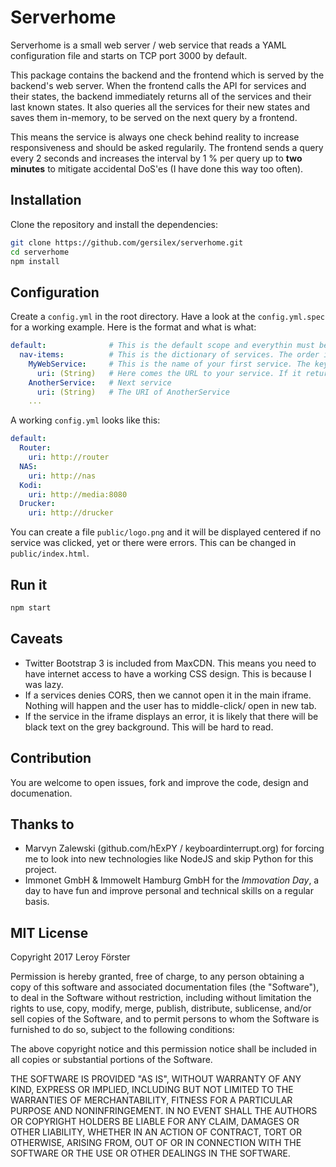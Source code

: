 Serverhome
==========

Serverhome is a small web server / web service that reads a YAML configuration file and starts on TCP port 3000 by default.

This package contains the backend and the frontend which is served by the backend's web server. When the frontend calls the API for services and their states, the backend immediately returns all of the services and their last known states. It also queries all the services for their new states and saves them in-memory, to be served on the next query by a frontend.

This means the service is always one check behind reality to increase responsiveness and should be asked regularily. The frontend sends a query every 2 seconds and increases the interval by 1 % per query up to **two minutes** to mitigate accidental DoS'es (I have done this way too often).

Installation
------------

Clone the repository and install the dependencies:

```bash
git clone https://github.com/gersilex/serverhome.git
cd serverhome
npm install
```

Configuration
-------------

Create a `config.yml` in the root directory. Have a look at the `config.yml.spec` for a working example. Here is the format and what is what:

```yaml
default:              # This is the default scope and everythin must be contained within here.
  nav-items:          # This is the dictionary of services. The order is preserved.
    MyWebService:     # This is the name of your first service. The key name will be displayed in the navbar.
      uri: (String)   # Here comes the URL to your service. If it returns a code of >200 and <400 the service will turn green.
    AnotherService:   # Next service
      uri: (String)   # The URI of AnotherService
    ...
```

A working `config.yml` looks like this:

```yaml
default:
  Router:
    uri: http://router
  NAS:
    uri: http://nas
  Kodi:
    uri: http://media:8080
  Drucker:
    uri: http://drucker
```

You can create a file `public/logo.png` and it will be displayed centered if no service was clicked, yet or there were errors. This can be changed in `public/index.html`.

Run it
------

```bash
npm start
```

Caveats
-------

- Twitter Bootstrap 3 is included from MaxCDN. This means you need to have internet access to have a working CSS design. This is because I was lazy.
- If a services denies CORS, then we cannot open it in the main iframe. Nothing will happen and the user has to middle-click/ open in new tab.
- If the service in the iframe displays an error, it is likely that there will be black text on the grey background. This will be hard to read.

Contribution
------------

You are welcome to open issues, fork and improve the code, design and documenation.

Thanks to
---------

- Marvyn Zalewski (github.com/hExPY / keyboardinterrupt.org) for forcing me to look into new technologies like NodeJS and skip Python for this project.
- Immonet GmbH & Immowelt Hamburg GmbH for the *Immovation Day*, a day to have fun and improve personal and technical skills on a regular basis.

MIT License
-----------

Copyright 2017 Leroy Förster

Permission is hereby granted, free of charge, to any person obtaining a copy of this software and associated documentation files (the "Software"), to deal in the Software without restriction, including without limitation the rights to use, copy, modify, merge, publish, distribute, sublicense, and/or sell copies of the Software, and to permit persons to whom the Software is furnished to do so, subject to the following conditions:

The above copyright notice and this permission notice shall be included in all copies or substantial portions of the Software.

THE SOFTWARE IS PROVIDED "AS IS", WITHOUT WARRANTY OF ANY KIND, EXPRESS OR IMPLIED, INCLUDING BUT NOT LIMITED TO THE WARRANTIES OF MERCHANTABILITY, FITNESS FOR A PARTICULAR PURPOSE AND NONINFRINGEMENT. IN NO EVENT SHALL THE AUTHORS OR COPYRIGHT HOLDERS BE LIABLE FOR ANY CLAIM, DAMAGES OR OTHER LIABILITY, WHETHER IN AN ACTION OF CONTRACT, TORT OR OTHERWISE, ARISING FROM, OUT OF OR IN CONNECTION WITH THE SOFTWARE OR THE USE OR OTHER DEALINGS IN THE SOFTWARE.
